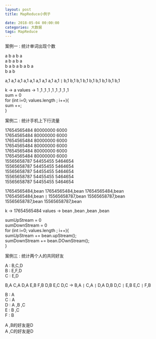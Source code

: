 ```yaml
---
layout: post
title: MapReduce小例子

date: 2018-05-04 00:00:00
categories: 大数据
tags: MapReduce
---
```

案例一 : 统计单词出现个数

a  b  a  b a  
a  b  a  b a  
b a b a b  a  b a  
b a b  

a,1 a,1 a,1 a,1 a,1 a,1 a,1 a,1 a,1 ```|``` b,1 b,1 b,1 b,1 b,1 b,1 b,1 b,1 b,1

k -> a  values -> 1 ,1 ,1 ,1 ,1 ,1 ,1 ,1 ,1  
sum = 0  
for (int i=0; values.length ; i++){  
	sum ++;  
}  

案例二 : 统计手机上下行流量

17654565484    80000000   6000  
17654565484    80000000   6000  
17654565484    80000000   6000  
17654565484    80000000   6000  
17654565484    80000000   6000  
17654565484    80000000   6000  
15565658787    54455455   5464654  
15565658787    54455455   5464654  
15565658787    54455455   5464654  
15565658787    54455455   5464654  
15565658787    54455455   5464654  

17654565484,bean 17654565484,bean 17654565484,bean 17654565484,bean ```|``` 15565658787,bean 15565658787,bean 15565658787,bean 15565658787,bean

k -> 17654565484  values -> bean ,bean ,bean ,bean

sumUpStream = 0  
sumDownStream = 0  
for (int i=0; values.length ; i++){  
	sumUpStream += bean.upStream();  
	sumDownStream += bean.DOwnStream();  
}  

案例三 : 统计两个人的共同好友

A : B,C,D  
B : E,F,D   
C : E,D  

B,A C,A D,A E,B F,B D,B E,C D,C ->  B,A ```|``` C,A ```|``` D,A D,B D,C ```|``` E,B E,C ```|``` F,B

B : A  
C : A  
D : A ,B ,C  
E : B ,C  
F : B  

A ,B的好友是D  
A ,C的好友是D  

